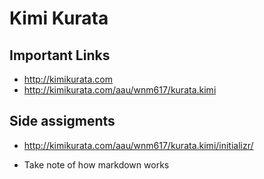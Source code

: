 # Kimi Kurata

## Important Links

- http://kimikurata.com
- http://kimikurata.com/aau/wnm617/kurata.kimi


## Side assigments 
- http://kimikurata.com/aau/wnm617/kurata.kimi/initializr/

- Take note of how markdown works 